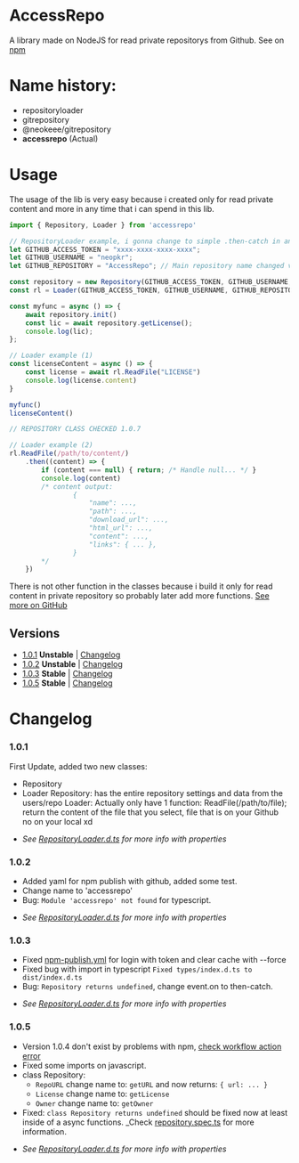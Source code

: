 # AccessRepo
A library made on NodeJS for read private repositorys from Github. See on [npm](https://www.npmjs.com/package/accessrepo)

# Name history:
- repositoryloader
- gitrepository
- @neokeee/gitrepository
- **accessrepo** (Actual)
# Usage
The usage of the lib is very easy because i created only for read private content and more in any time that i can spend in this lib.

```ts
import { Repository, Loader } from 'accessrepo'

// RepositoryLoader example, i gonna change to simple .then-catch in any time
let GITHUB_ACCESS_TOKEN = "xxxx-xxxx-xxxx-xxxx";
let GITHUB_USERNAME = "neopkr";
let GITHUB_REPOSITORY = "AccessRepo"; // Main repository name changed version 1.0.3

const repository = new Repository(GITHUB_ACCESS_TOKEN, GITHUB_USERNAME, GITHUB_REPOSITORY);
const rl = Loader(GITHUB_ACCESS_TOKEN, GITHUB_USERNAME, GITHUB_REPOSITORY)

const myfunc = async () => {
    await repository.init()
    const lic = await repository.getLicense();
    console.log(lic);
};

// Loader example (1)
const licenseContent = async () => {
    const license = await rl.ReadFile("LICENSE")
    console.log(license.content)
}

myfunc()
licenseContent()

// REPOSITORY CLASS CHECKED 1.0.7

// Loader example (2)
rl.ReadFile(/path/to/content/)
    .then((content) => {
        if (content === null) { return; /* Handle null... */ }
        console.log(content)
        /* content output:
                {
                    "name": ...,
                    "path": ...,
                    "download_url": ...,
                    "html_url": ...,
                    "content": ...,
                    "links": { ... },
                }
        */
    })
```

There is not other function in the classes because i build it only for read content in private repository so probably later add more functions.
[See more on GitHub](https://github.com/neopkr/AccessRepo/)

## Versions
- [1.0.1](https://github.com/neopkr/AccessRepo/releases/tag/1.0.1) __Unstable__ | [Changelog](https://github.com/neopkr/AccessRepo/blob/main/README.md#101)
- [1.0.2](https://github.com/neopkr/AccessRepo/releases/tag/1.0.2) __Unstable__ | [Changelog](https://github.com/neopkr/AccessRepo/blob/main/README.md#102)
- [1.0.3](https://github.com/neopkr/AccessRepo/releases/tag/1.0.3) __Stable__   | [Changelog](https://github.com/neopkr/AccessRepo/blob/main/README.md#103)
- [1.0.5](https://github.com/neopkr/AccessRepo/releases/tag/1.0.5) __Stable__   | [Changelog](https://github.com/neopkr/AccessRepo/blob/main/README.md#105)

# Changelog
### 1.0.1
First Update, added two new classes:
 - Repository
 - Loader
Repository: has the entire repository settings and data from the users/repo
Loader: Actually only have 1 function: ReadFile(/path/to/file); return the content of the file that you select, file that is on your Github no on your local xd
* _See [RepositoryLoader.d.ts](https://github.com/neopkr/AccessRepo/blob/main/dist/RepositoryLoader.d.ts) for more info with properties_
### 1.0.2
- Added yaml for npm publish with github, added some test.
- Change name to 'accessrepo'
- Bug: ```Module 'accessrepo' not found``` for typescript.
* _See [RepositoryLoader.d.ts](https://github.com/neopkr/AccessRepo/blob/main/dist/RepositoryLoader.d.ts) for more info with properties_
### 1.0.3
- Fixed [npm-publish.yml](https://github.com/neopkr/AccessRepo/blob/main/.github/workflows/npm-publish.yml) for login with token and clear cache with --force
- Fixed bug with import in typescript ``Fixed types/index.d.ts to dist/index.d.ts``
- Bug: ``Repository returns undefined``, change event.on to then-catch.
* _See [RepositoryLoader.d.ts](https://github.com/neopkr/AccessRepo/blob/main/dist/RepositoryLoader.d.ts) for more info with properties_
### 1.0.5
- Version 1.0.4 don't exist by problems with npm, [check workflow action error](https://github.com/neopkr/AccessRepo/actions/runs/5563240856)
- Fixed some imports on javascript.
- class Repository:
    - ``RepoURL`` change name to: ``getURL`` and now returns: `` { url: ... } ``
    - ``License`` change name to: ``getLicense``
    - ``Owner`` change name to: ``getOwner``
- Fixed: ```class Repository returns undefined``` should be fixed now at least inside of a async functions. _Check [repository.spec.ts](https://github.com/neopkr/AccessRepo/blob/main/tests/repository.spec.ts) for more information.
* _See [RepositoryLoader.d.ts](https://github.com/neopkr/AccessRepo/blob/main/dist/RepositoryLoader.d.ts) for more info with properties_
